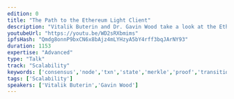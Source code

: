 ```yaml
---
edition: 0
title: "The Path to the Ethereum Light Client"
description: "Vitalik Buterin and Dr. Gavin Wood take a look at the Ethereum light client roadmap."
youtubeUrl: "https://youtu.be/WD2sRXbmims"
ipfsHash: "Qmdg8onnP9bxCN6x8bAjz4mLYHzyA5bY4rff3bqJArNY93"
duration: 1153
expertise: "Advanced"
type: "Talk"
track: "Scalability"
keywords: ['consensus','node','txn','state','merkle','proof','transition','validity','events','dapps','logs','opcode','API','roadmap','archive','receipt','dht','']
tags: ['Scalability']
speakers: ['Vitalik Buterin','Gavin Wood']
---
```

